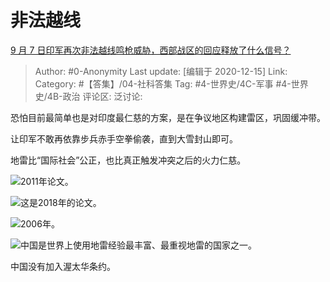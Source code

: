 # 非法越线
[9 月 7 日印军再次非法越线鸣枪威胁，西部战区的回应释放了什么信号？](https://www.zhihu.com/question/419988782/answer/1461482480)

> Author: #0-Anonymity
> Last update: [编辑于 2020-12-15]
> Link: 
> Category: #【答集】/04-社科答集
> Tag: #4-世界史/4C-军事 #4-世界史/4B-政治
> 评论区:
> 泛讨论:

恐怕目前最简单也是对印度最仁慈的方案，是在争议地区构建雷区，巩固缓冲带。

让印军不敢再依靠步兵赤手空拳偷袭，直到大雪封山即可。

地雷比“国际社会”公正，也比真正触发冲突之后的火力仁慈。

![](https://pic2.zhimg.com/50/v2-31678d24d4f665f6c5279d8ff0e524de_hd.jpg?source=1940ef5c)2011年论文。

![](https://pic4.zhimg.com/50/v2-2696ca5c8e31c51ce1168d0cf4554011_hd.jpg?source=1940ef5c)这是2018年的论文。

![](https://pic4.zhimg.com/50/v2-bc46113971c2aa53e6f671143ee341e4_hd.jpg?source=1940ef5c)2006年。

![](https://pic4.zhimg.com/50/v2-e8deb52d379f13be47f6375cd61a94d7_hd.jpg?source=1940ef5c)中国是世界上使用地雷经验最丰富、最重视地雷的国家之一。

中国没有加入渥太华条约。
